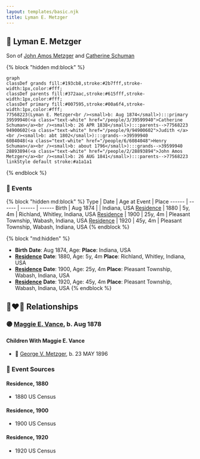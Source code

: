 ```yaml
---
layout: templates/basic.njk
title: Lyman E. Metzger
---
```

## 🔵 Lyman E. Metzger

Son of [John Amos Metzger](/people/2/28893894) and [Catherine Schuman](/people/3/39599940)

{% block "hidden md:block" %}
```mermaid
graph
classDef grands fill:#193cb8,stroke:#2b7fff,stroke-width:1px,color:#fff;
classDef parents fill:#372aac,stroke:#615fff,stroke-width:1px,color:#fff;
classDef primary fill:#007595,stroke:#00a6f4,stroke-width:1px,color:#fff;
77568223(Lyman E. Metzger<br /><small>b: Aug 1874</small>):::primary
39599940(<a class="text-white" href="/people/3/39599940">Catherine Schuman</a><br /><small>b: 26 APR 1838</small>):::parents-->77568223
94900602(<a class="text-white" href="/people/9/94900602">Judith </a><br /><small>b: abt 1802</small>):::grands-->39599940
6084048(<a class="text-white" href="/people/6/6084048">Henry Schuman</a><br /><small>b: about 1796</small>):::grands-->39599940
28893894(<a class="text-white" href="/people/2/28893894">John Amos Metzger</a><br /><small>b: 26 AUG 1841</small>):::parents-->77568223
linkStyle default stroke:#a1a1a1
```
{% endblock %}

### 📆 Events

{% block "hidden md:block" %}
Type | Date | Age at Event | Place
------ | ------ | ------ | ------
Birth | Aug 1874 |  | Indiana, USA
[Residence](#event-event-0) | 1880 | 5y, 4m | Richland, Whitley, Indiana, USA
[Residence](#event-event-1) | 1900 | 25y, 4m | Pleasant Township, Wabash, Indiana, USA
[Residence](#event-event-2) | 1920 | 45y, 4m | Pleasant Township, Wabash, Indiana, USA
{% endblock %}

{% block "md:hidden" %}
- **Birth**
**Date**: Aug 1874, Age:
**Place**: Indiana, USA
- **[Residence](#event-event-0)**
**Date**: 1880, Age: 5y, 4m
**Place**: Richland, Whitley, Indiana, USA
- **[Residence](#event-event-1)**
**Date**: 1900, Age: 25y, 4m
**Place**: Pleasant Township, Wabash, Indiana, USA
- **[Residence](#event-event-2)**
**Date**: 1920, Age: 45y, 4m
**Place**: Pleasant Township, Wabash, Indiana, USA
{% endblock %}

## 👩‍❤️‍👨 Relationships

### 🟣 [Maggie E. Vance](/people/9/93797650), b. Aug 1878

#### Children With Maggie E. Vance
* 🔵 [George V. Metzger](/people/2/27843040), b. 23 MAY 1896
### 📰 Event Sources

#### <a id="event-event-0"></a> Residence, 1880
* 1880 US Census

#### <a id="event-event-1"></a> Residence, 1900
* 1900 US Census

#### <a id="event-event-2"></a> Residence, 1920
* 1920 US Census
